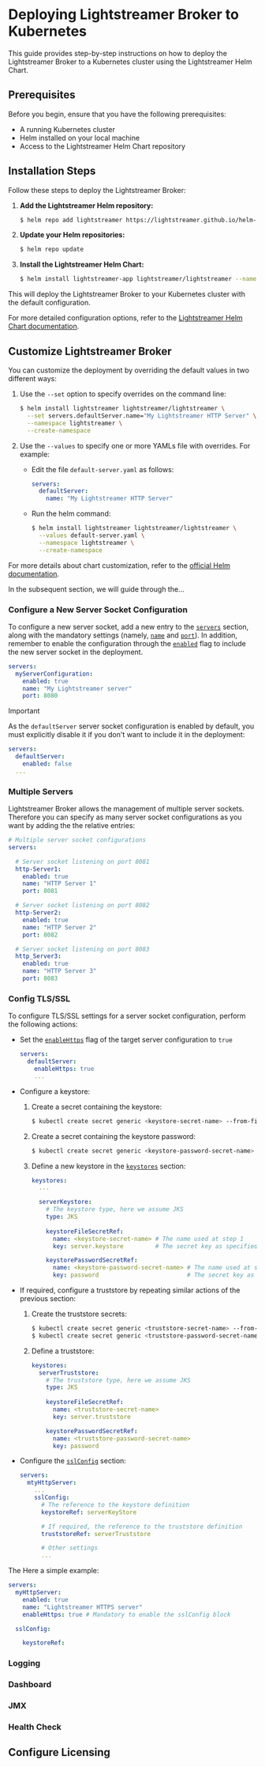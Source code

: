 # Deploying Lightstreamer Broker to Kubernetes

This guide provides step-by-step instructions on how to deploy the Lightstreamer Broker to a Kubernetes cluster using the Lightstreamer Helm Chart.

## Prerequisites

Before you begin, ensure that you have the following prerequisites:

- A running Kubernetes cluster
- Helm installed on your local machine
- Access to the Lightstreamer Helm Chart repository

## Installation Steps

Follow these steps to deploy the Lightstreamer Broker:

1. **Add the Lightstreamer Helm repository:**
    ```sh
    $ helm repo add lightstreamer https://lightstreamer.github.io/helm-charts
    ```

2. **Update your Helm repositories:**
    ```sh
    $ helm repo update
    ```

3. **Install the Lightstreamer Helm Chart:**
    ```sh
    $ helm install lightstreamer-app lightstreamer/lightstreamer --namespace lightstreamer --create-namespace
    ```

This will deploy the Lightstreamer Broker to your Kubernetes cluster with the default configuration.

For more detailed configuration options, refer to the [Lightstreamer Helm Chart documentation](https://github.com/Lightstreamer/helm-charts/tree/main/charts/lightstreamer).

## Customize Lightstreamer Broker

You can customize the deployment by overriding the default values in two different ways:

1. Use the `--set` option to specify overrides on the command line:
  
   ```sh
   $ helm install lightstreamer lightstreamer/lightstreamer \
     --set servers.defaultServer.name="My Lightstreamer HTTP Server" \
     --namespace lightstreamer \
     --create-namespace
   ```

2. Use the `--values` to specify one or more YAMLs file with overrides. For example:
   
   - Edit the file `default-server.yaml` as follows:
  
     ```yaml
     servers:
       defaultServer:
         name: "My Lightstreamer HTTP Server"
     ```
   
   - Run the helm command:

     ```sh
     $ helm install lightstreamer lightstreamer/lightstreamer \
       --values default-server.yaml \
       --namespace lightstreamer \
       --create-namespace
     ```

For more details about chart customization, refer to the [official Helm documentation](https://helm.sh/docs/intro/using_helm/#customizing-the-chart-before-installing).

In the subsequent section, we will guide through the...

### Configure a New Server Socket Configuration

To configure a new server socket, add a new entry to the [`servers`](README.md#servers) section, along with the mandatory settings (namely, [`name`](README.md#serversdefaultservername) and [`port`](README.md#serversdefaultserverport)). In addition, remember to enable the configuration through the [`enabled`](README.md#serversdefaultserverenabled) flag to include the new server socket in the deployment.

```yaml
servers:
  myServerConfiguration:
    enabled: true
    name: "My Lightstreamer server"
    port: 8080
```

> [!IMPORTANT]
> As the `defaultServer` server socket configuration is enabled by default, you must explicitly disable it if you don't want to include it in the deployment:
> ```yaml
> servers:
>   defaultServer:
>     enabled: false    
>   ...
> ```

### Multiple Servers

Lightstreamer Broker allows the management of multiple server sockets. Therefore you can specify as many server socket configurations as you want by adding the the relative entries:

```yaml
# Multiple server socket configurations
servers:

  # Server socket listening on port 8081
  http-Server1:
    enabled: true
    name: "HTTP Server 1"
    port: 8081

  # Server socket listening on port 8082
  http-Server2:
    enabled: true
    name: "HTTP Server 2"
    port: 8082   

  # Server socket listening on port 8083
  http_Server3:
    enabled: true
    name: "HTTP Server 3"
    port: 8083
```

### Config TLS/SSL

To configure TLS/SSL settings for a server socket configuration, perform the following actions:

- Set the [`enableHttps`](README.md#serversdefaultserverenablehttps) flag of the target server configuration to `true`
  
  ```yaml
  servers:
    defaultServer:
      enableHttps: true
      ...
  ```

- Configure a keystore:
  
  1. Create a secret containing the keystore:

     ```sh
     $ kubectl create secret generic <keystore-secret-name> --from-file=server.keystore=<path/to/keystore> --namespace <namespace>
     ```

  2. Create a secret containing the keystore password:

     ```sh
     $ kubectl create secret generic <keystore-password-secret-name> --from-literal=password=<keystore-password> --namespace <namespace>
     ```

  3. Define a new keystore in the [`keystores`](README.md#keystores) section:

     ```yaml
     keystores:
       ...

       serverKeystore:
         # The keystore type, here we assume JKS
         type: JKS
        
         keystoreFileSecretRef:
           name: <keystore-secret-name> # The name used at step 1
           key: server.keystore         # The secret key as specified at step 1

         keystorePasswordSecretRef:
           name: <keystore-password-secret-name> # The name used at step 2
           key: password                         # The secret key as specified at step 2
     ```
- If required, configure a truststore by repeating similar actions of the previous section:

  1. Create the truststore secrets:
  
     ```sh
     $ kubectl create secret generic <truststore-secret-name> --from-file=server.truststore=<path/to/truststore> --namespace <namespace>
     $ kubectl create secret generic <truststore-password-secret-name> --from-literal=password=<truststore-password> --namespace <namespace>
     ```

  2. Define a truststore:

     ```yaml
     keystores:
       serverTruststore:
         # The truststore type, here we assume JKS
         type: JKS
      
         keystoreFileSecretRef:
           name: <truststore-secret-name> 
           key: server.truststore          

         keystorePasswordSecretRef:
           name: <truststore-password-secret-name> 
           key: password                           
     ```

- Configure the [`sslConfig`](README.md#serversdefaultserversslconfig) section:
  
  ```yaml
  servers:
    mtyHttpServer:
      ...
      sslConfig:
        # The reference to the keystore definition
        keystoreRef: serverKeyStore

        # If required, the reference to the truststore definition
        truststoreRef: serverTruststore

        # Other settings
        ...
  ```

The 
Here a simple example:

```yaml
servers:
  myHttpServer:
    enabled: true
    name: "Lightstreamer HTTPS server"
    enableHttps: true # Mandatory to enable the sslConfig block

  sslConfig:

    keystoreRef: 
```

### Logging

### Dashboard

### JMX

### Health Check

## Configure Licensing
  



